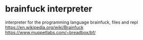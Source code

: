 # brainfuck interpreter  
interpreter for the programming language brainfuck, files and repl   
https://en.wikipedia.org/wiki/Brainfuck  
https://www.muppetlabs.com/~breadbox/bf/
